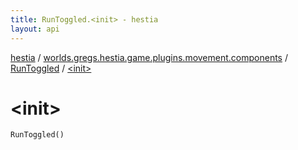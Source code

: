 ```yaml
---
title: RunToggled.<init> - hestia
layout: api
---
```


<div class='api-docs-breadcrumbs'><a href="../../index.html">hestia</a> / <a href="../index.html">worlds.gregs.hestia.game.plugins.movement.components</a> / <a href="index.html">RunToggled</a> / <a href="./-init-.html">&lt;init&gt;</a></div>

# &lt;init&gt;

<div class="signature"><code><span class="identifier">RunToggled</span><span class="symbol">(</span><span class="symbol">)</span></code></div>
